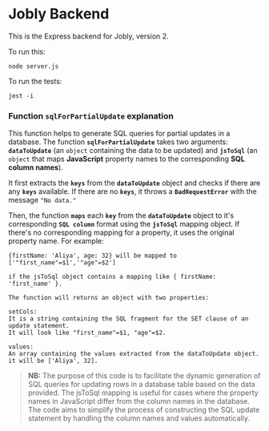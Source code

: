 # Jobly Backend

This is the Express backend for Jobly, version 2.

To run this:

    node server.js
    
To run the tests:

    jest -i

### Function `sqlForPartialUpdate` explanation

This function helps to generate SQL queries for partial updates in a database.
The function **`sqlForPartialUpdate`** takes two arguments: **`dataToUpdate`** (an `object` containing the data to be updated) and **`jsToSql`** (an `object` that maps **JavaScript** property names to the corresponding **SQL column names**).

It first extracts the **`keys`** from the **`dataToUpdate`** object and checks if there are any **`keys`** available. If there are no **`keys`**, it throws a **`BadRequestError`** with the message `"No data."`

Then, the function **`maps`** each **`key`** from the **`dataToUpdate`** object to it's corresponding **`SQL column`** format using the **`jsToSql`** mapping object. If there's no corresponding mapping for a property, it uses the original property name. For example:
```JS
{firstName: 'Aliya', age: 32} will be mapped to ['"first_name"=$1','"age"=$2'] 

if the jsToSql object contains a mapping like { firstName: 'first_name' }.

The function will returns an object with two properties:

setCols: 
It is a string containing the SQL fragment for the SET clause of an update statement. 
It will look like "first_name"=$1, "age"=$2.

values: 
An array containing the values extracted from the dataToUpdate object.  it will be ['Aliya', 32].
```

>**NB:** The purpose of this code is to facilitate the dynamic generation of SQL queries for updating rows in a database table based on the data provided. The jsToSql mapping is useful for cases where the property names in JavaScript differ from the column names in the database. The code aims to simplify the process of constructing the SQL update statement by handling the column names and values automatically.

